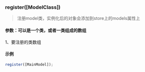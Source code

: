 ### register([ModelClass])

> 注册model类，实例化后的对象会添加到store上的models属性上

#### 参数：可以是一个类，或者一类组成的数组

1、要注册的类数组


#### 示例

```js
register([MainModel]);
```